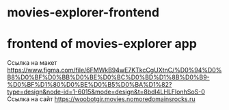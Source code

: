 # movies-explorer-frontend
# frontend of movies-explorer app
Ссылка на макет https://www.figma.com/file/6FMWkB94wE7KTkcCgUXtnC/%D0%94%D0%B8%D0%BF%D0%BB%D0%BE%D0%BC%D0%BD%D1%8B%D0%B9-%D0%BF%D1%80%D0%BE%D0%B5%D0%BA%D1%82?type=design&node-id=1-6015&mode=design&t=8bdI4LHLFlonhSoS-0
Ссылка на сайт https://woobotgjr.movies.nomoredomainsrocks.ru
